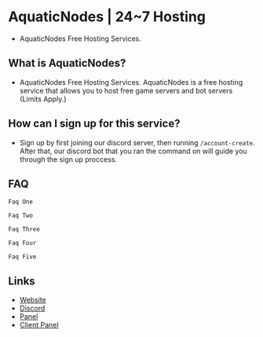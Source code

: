 # AquaticNodes | 24~7 Hosting

- AquaticNodes Free Hosting Services.

## What is AquaticNodes?

- AquaticNodes Free Hosting Services. AquaticNodes is a free hosting service that allows you to host free game servers and bot servers (Limits Apply.)

## How can I sign up for this service?

- Sign up by first joining our discord server, then running `/account-create`. After that, our discord bot that you ran the command on will guide you through the sign up proccess.

## FAQ

`Faq One`

`Faq Two`

`Faq Three`

`Faq Four`

`Faq Five`

## Links

- [Website](https://aquaticnodes.tech)
- [Discord](https://discord.gg/u5aqmHhHhz)
- [Panel](https://panel.aquaticnodes.tech)
- [Client Panel](https://client.aquaticnodes.tech)
